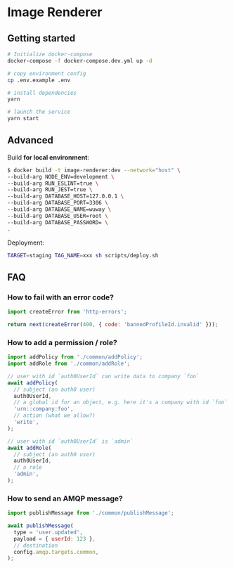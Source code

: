 # Image Renderer

## Getting started

```sh
# Initialize docker-compose
docker-compose -f docker-compose.dev.yml up -d

# copy environment config
cp .env.example .env

# install dependencies
yarn

# launch the service
yarn start
```

## Advanced

Build **for local environment**:

```bash
$ docker build -t image-renderer:dev --network="host" \
--build-arg NODE_ENV=development \
--build-arg RUN_ESLINT=true \
--build-arg RUN_JEST=true \
--build-arg DATABASE_HOST=127.0.0.1 \
--build-arg DATABASE_PORT=3306 \
--build-arg DATABASE_NAME=wuway \
--build-arg DATABASE_USER=root \
--build-arg DATABASE_PASSWORD= \
.
```

Deployment:

```bash
TARGET=staging TAG_NAME=xxx sh scripts/deploy.sh
```

## FAQ

### How to fail with an error code?

```js
import createError from 'http-errors';

return next(createError(400, { code: 'bannedProfileId.invalid' }));
```

### How to add a permission / role?

```js
import addPolicy from './common/addPolicy';
import addRole from './common/addRole';

// user with id `auth0UserId` can write data to company `foo`
await addPolicy(
  // subject (an auth0 user)
  auth0UserId,
  // a global id for an object, e.g. here it's a company with id `foo`
  'urn::company:foo',
  // action (what we allow?)
  'write',
);

// user with id `auth0UserId` is `admin`
await addRole(
  // subject (an auth0 user)
  auth0UserId,
  // a role
  'admin',
);
```

### How to send an AMQP message?

```js
import publishMessage from './common/publishMessage';

await publishMessage(
  type = 'user.updated',
  payload = { userId: 123 },
  // destination
  config.amqp.targets.common,
);
```
